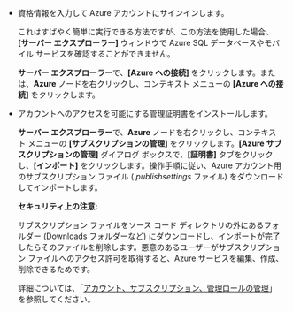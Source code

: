 -   資格情報を入力して Azure アカウントにサインインします。

    これはすばやく簡単に実行できる方法ですが、この方法を使用した場合、**[サーバー エクスプローラー]** ウィンドウで Azure SQL データベースやモバイル サービスを確認することができません。

    **サーバー エクスプローラー**で、**[Azure への接続]** をクリックします。または、**Azure** ノードを右クリックし、コンテキスト メニューの **[Azure への接続]** をクリックします。

-   アカウントへのアクセスを可能にする管理証明書をインストールします。

    **サーバー エクスプローラー**で、**Azure** ノードを右クリックし、コンテキスト メニューの **[サブスクリプションの管理]** をクリックします。**[Azure サブスクリプションの管理]** ダイアログ ボックスで、**[証明書]** タブをクリックし、**[インポート]** をクリックします。操作手順に従い、Azure アカウント用のサブスクリプション ファイル (*.publishsettings* ファイル) をダウンロードしてインポートします。

    <div class="dev-callout"><strong>セキュリティ上の注意: </strong><br /> <p>サブスクリプション ファイルをソース コード ディレクトリの外にあるフォルダー (Downloads フォルダーなど) にダウンロードし、インポートが完了したらそのファイルを削除します。悪意のあるユーザーがサブスクリプション ファイルへのアクセス許可を取得すると、Azure サービスを編集、作成、削除できるためです。</p></div>

    詳細については、「[アカウント、サブスクリプション、管理ロールの管理][]」を参照してください。

  [アカウント、サブスクリプション、管理ロールの管理]: http://go.microsoft.com/fwlink/?LinkId=324796
